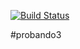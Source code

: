 [![Build Status](http://localhost:8081/buildStatus/icon?job=PracticoEvaluableBuild)](http://localhost:8081/job/PracticoEvaluableBuild/)

#probando3